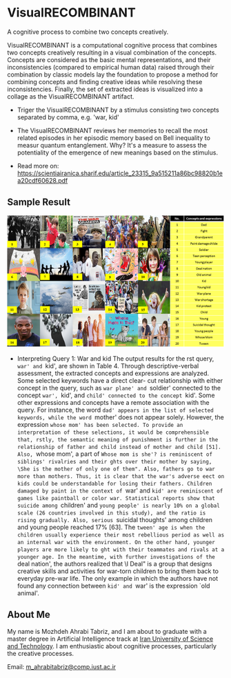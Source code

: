# VisualRECOMBINANT
A cognitive process to combine two concepts creatively.

VisualRECOMBINANT is a computational cognitive process that combines two concepts creatively resulting in a visual combination of the concepts. 
Concepts are considered as the basic mental representations, and their inconsistencies (compared to empirical human data) raised through their combination by classic models lay the foundation to  propose a method for combining concepts and finding creative ideas while resolving these inconsistencies. Finally, the set of extracted ideas is visualized into a collage as the VisualRECOMBINANT artifact.

- Triger the VisualRECOMBINANT by a stimulus consisting two concepts separated by comma, e.g. 'war, kid'
- The VisualRECOMBINANT reviews her memories to recall the most related episodes in her episodic memory based on Bell inequality to measur quantum entanglement. Why? It's a measure to assess the potentiality of the emergence of new meanings based on the stimulus.

- Read more on: https://scientiairanica.sharif.edu/article_23315_9a515211a86bc98820b1ea20cdf60628.pdf

## Sample Result
!['war, kid' combination result](https://github.com/mozhani/VisualRECOMBINANT/blob/main/image.png)
- Interpreting Query 1: War and kid
The output results for the rst query, `war' and `kid',
are shown in Table 4. Through descriptive-verbal
assessment, the extracted concepts and expressions are
analyzed. Some selected keywords have a direct clear-
cut relationship with either concept in the query, such
as `war plane' and `soldier' connected to the concept
`war', `kid', and `child' connected to the concept `kid'.
Some other expressions and concepts have a remote
association with the query. For instance, the word
`dad' appears in the list of selected keywords, while
the word `mother' does not appear solely. However,
the expression `whose mom' has been selected. To
provide an interpretation of these selections, it would
be comprehensible that, rstly, the semantic meaning
of punishment is further in the relationship of father
and child instead of mother and child [51]. Also,
`whose mom', a part of `Whose mom is she'? is
reminiscent of siblings' rivalries and their ghts over
their mother by saying, \She is the mother of only
one of them". Also, fathers go to war more than
mothers. Thus, it is clear that the war's adverse
eect on kids could be understandable for losing their
fathers. Children damaged by paint in the context of
`war' and `kid' are reminiscent of games like paintball
or color war. Statistical reports show that suicide
among `children' and `young people' is nearly 10% on
a global scale (26 countries involved in this study), and
the ratio is rising gradually. Also, serious `suicidal
thoughts' among children and young people reached
17% [63]. The `tween' age is when the children usually
experience their most rebellious period as well as an
internal war with the environment. On the other
hand, younger players are more likely to ght with
their teammates and rivals at a younger age. In
the meantime, with further investigations of the `deal
nation', the authors realized that \I Deal" is a group
that designs creative skills and activities for war-torn
children to bring them back to everyday pre-war life.
The only example in which the authors have not found
any connection between `kid' and `war' is the expression
`old animal'.




## About Me
My name is Mozhdeh Ahrabi Tabriz, and I am about to graduate with a master degree in Artificial Intelligence track at [Iran University of Science and Technology](https://iust.ac.ir). I am enthusiastic about cognitive processes, particularly the creative processes. 

Email: m_ahrabitabriz@comp.iust.ac.ir

